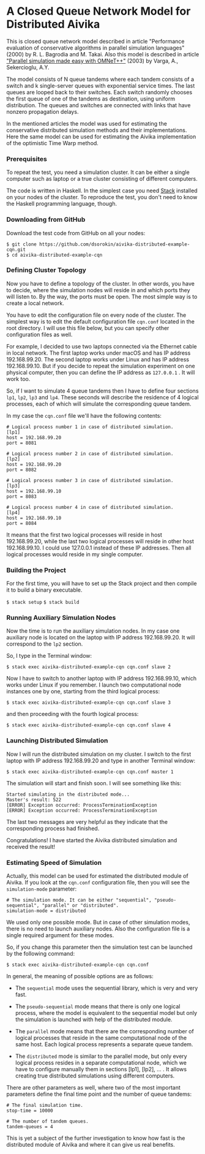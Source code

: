 
# A Closed Queue Network Model for Distributed Aivika

This is closed queue network model described in article "Performance evaluation of conservative algorithms in parallel simulation languages" (2000) by R. L. Bagrodia and M. Takai. Also this model is described in article ["Parallel simulation made easy with OMNeT++"](https://www.semanticscholar.org/paper/Parallel-Simulation-Made-Easy-With-OMNeT%2B%2B-Varga/fe5a96d4ca8125e407214d5195c45a65fc543a6d?tab=abstract) (2003) by Varga, A., Sekercioglu, A.Y.

The model consists of N queue tandems where each tandem consists of a switch and k single-server queues with exponential service times. The last queues are looped back to their switches. Each switch randomly chooses the first queue of one of the tandems as destination, using uniform distribution. The queues and switches are connected with links that have nonzero propagation delays. 

In the mentioned articles the model was used for estimating the conservative distributed simulation methods and their implementations. Here the same model can be used for estimating the Aivika implementation of the optimistic Time Warp method.

### Prerequisites

To repeat the test, you need a simulation cluster. It can be either a single computer such as laptop or a true cluster consisting of different computers.

The code is written in Haskell. In the simplest case you need [Stack](http://docs.haskellstack.org/) installed on your nodes of the cluster. To reproduce the test, you don't need to know the Haskell programming language, though.

### Downloading from GitHub

Download the test code from GitHub on all your nodes:

```
$ git clone https://github.com/dsorokin/aivika-distributed-example-cqn.git
$ cd aivika-distributed-example-cqn
```

### Defining Cluster Topology

Now you have to define a topology of the cluster. In other words, you have to decide, where the simulation nodes will reside in and which ports they will listen to. By the way, the ports must be open. The most simple way is to create a local network.

You have to edit the configuration file on every node of the cluster. The simplest way is to edit the default configuration file `cqn.conf` located in the root directory. I will use this file below, but you can specify other configuration files as well.

For example, I decided to use two laptops connected via the Ethernet cable in local network. The first laptop works under macOS and has IP address 192.168.99.20. The second laptop works under Linux and has IP address 192.168.99.10. But if you decide to repeat the simulation experiment on one physical computer, then you can define the IP address as `127.0.0.1` . It will work too.

So, if I want to simulate 4 queue tandems then I have to define four sections `lp1`, `lp2`, `lp3` and `lp4`. These seconds will describe the residence of 4 logical processes, each of which will simulate the corresponding queue tandem.

In my case the `cqn.conf` file we'll have the following contents:

```
# Logical process number 1 in case of distributed simulation.
[lp1]
host = 192.168.99.20
port = 8081

# Logical process number 2 in case of distributed simulation.
[lp2]
host = 192.168.99.20
port = 8082

# Logical process number 3 in case of distributed simulation.
[lp3]
host = 192.168.99.10
port = 8083

# Logical process number 4 in case of distributed simulation.
[lp4]
host = 192.168.99.10
port = 8084
```

It means that the first two logical processes will reside in host 192.168.99.20, while the last two logical processes will reside in other host 192.168.99.10. I could use 127.0.0.1 instead of these IP addresses. Then all logical processes would reside in my single computer.

### Building the Project

For the first time, you will have to set up the Stack project and then compile it to build a binary executable.

`$ stack setup`
`$ stack build`

### Running Auxiliary Simulation Nodes

Now the time is to run the auxiliary simulation nodes. In my case one auxiliary node is located on the laptop with IP address 192.168.99.20. It will correspond to the `lp2` section.

So, I type in the Terminal window:

`$ stack exec aivika-distributed-example-cqn cqn.conf slave 2`

Now I have to switch to another laptop with IP address 192.168.99.10, which works under Linux if you remember. I launch two computational node instances one by one, starting from the third logical process:

`$ stack exec aivika-distributed-example-cqn cqn.conf slave 3`

and then proceeding with the fourth logical process:

`$ stack exec aivika-distributed-example-cqn cqn.conf slave 4`

### Launching Distributed Simulation

Now I will run the distributed simulation on my cluster. I switch to the first laptop with IP address 192.168.99.20 and type in another Terminal window:

`$ stack exec aivika-distributed-example-cqn cqn.conf master 1`

The simulation will start and finish soon. I will see something like this: 

```
Started simulating in the distributed mode...
Master's result: 522
[ERROR] Exception occurred: ProcessTerminationException
[ERROR] Exception occurred: ProcessTerminationException
```

The last two messages are very helpful as they indicate that the corresponding process had finished.

Congratulations! I have started the Aivika distributed simulation and received the result!

### Estimating Speed of Simulation

Actually, this model can be used for estimated the distributed module of Aivika. If you look at the `cqn.conf` configuration file, then you will see the `simulation-mode` parameter:

```
# The simulation mode. It can be either "sequential", "pseudo-sequential", "parallel" or "distributed".
simulation-mode = distributed
```

We used only one possible mode. But in case of other simulation modes, there is no need to launch auxiliary nodes. Also the configuration file is a single required argument for these modes.

So, if you change this parameter then the simulation test can be launched by the following command:

`$ stack exec aivika-distributed-example-cqn cqn.conf`

In general, the meaning of possible options are as follows:

- The `sequential` mode uses the sequential library, which is very and very fast.

- The `pseudo-sequential` mode means that there is only one logical process, where the model is equivalent to the sequential model but only the simulation is launched with help of the distributed module.

- The `parallel` mode means that there are the corresponding number of logical processes that reside in the same computational node of the same host. Each logical process represents a separate queue tandem.

- The `distributed` mode is similar to the parallel mode, but only every logical process resides in a separate computational node, which we have to configure manually them in sections [lp1], [lp2], ... . It allows creating true distributed simulations using different computers.

There are other parameters as well, where two of the most important parameters define the final time point and the number of queue tandems:

```
# The final simulation time.
stop-time = 10000

# The number of tandem queues.
tandem-queues = 4
```

This is yet a subject of the further investigation to know how fast is the distributed module of Aivika and where it can give us real benefits.

